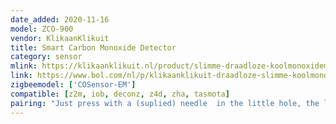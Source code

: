```yaml
---
date_added: 2020-11-16
model: ZCO-900
vendor: KlikaanKlikuit
title: Smart Carbon Monoxide Detector
category: sensor
mlink: https://klikaanklikuit.nl/product/slimme-draadloze-koolmonoxidemelder/
link: https://www.bol.com/nl/p/klikaanklikuit-draadloze-slimme-koolmonoxide-melder-zco-900/9300000002073170/
zigbeemodel: ['COSensor-EM']
compatible: [z2m, iob, deconz, z4d, zha, tasmota]
pairing: "Just press with a (suplied) needle  in the little hole, the led light will blink green as a sign that the connection mode is activated ( for one minute)  The device will be seen as a CO-EM  sensor made by HEIMAN."
---
```

